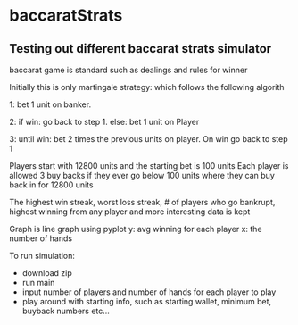 # baccaratStrats
Testing out different baccarat strats simulator
-
baccarat game is standard such as dealings and rules for winner


Initially this is only martingale strategy: which follows the following algorith

1: bet 1 unit on banker.

2: if win: go back to step 1. else: bet 1 unit on Player

3: until win: bet 2 times the previous units on player. On win go back to step 1


Players start with 12800 units and the starting bet is 100 units
Each player is allowed 3 buy backs if they ever go below 100 units where they can buy back in for 12800 units

The highest win streak, worst loss streak, # of players who go bankrupt, highest winning from any player and more interesting data is kept


Graph is line graph using pyplot
y: avg winning for each player 
x: the number of hands 

To run simulation:
- download zip
- run main
- input number of players and number of hands for each player to play
- play around with starting info, such as starting wallet, minimum bet, buyback numbers etc...
